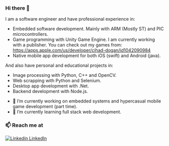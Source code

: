 ### Hi there 👋

I am a software engineer and have professional experience in:
 * Embedded software development. Mainly with ARM (Mostly ST) and PIC microcontrollers.
 * Game programming with Unity Game Engine. I am currently working with a publisher. You can check out my games from:
   https://apps.apple.com/us/developer/cihad-dogan/id1042090984
 * Native mobile app development for both iOS (swift) and Android (java).

And also have personal and educational projects in:
 * Image processing with Python, C++ and OpenCV.
 * Web scrapping with Python and Selenium.
 * Desktop app development with .Net.
 * Backend development with Node.js.

-  🔭  I’m currently working on embedded systems and hypercasual mobile game development (part time).
-  🌱  I’m currently learning full stack web development.

### 📫 Reach me at 
[![Linkedin](https://i.stack.imgur.com/gVE0j.png) LinkedIn](https://www.linkedin.com/in/cihad-dogan-1b029499/)
